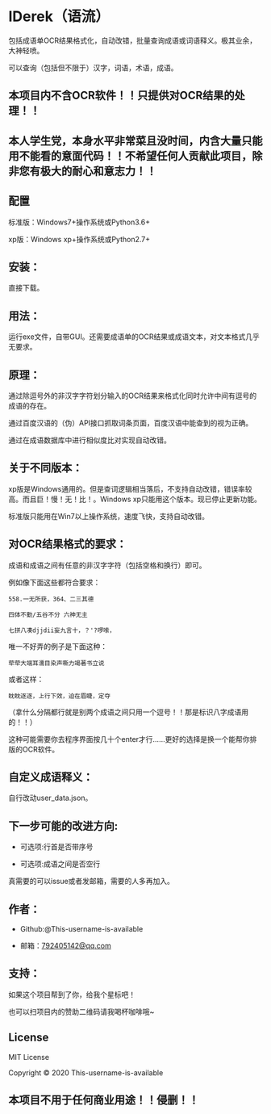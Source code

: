 # IDerek（语流）

包括成语单OCR结果格式化，自动改错，批量查询成语或词语释义。极其业余，大神轻喷。

可以查询（包括但不限于）汉字，词语，术语，成语。

## 本项目内不含OCR软件！！只提供对OCR结果的处理！！

## 本人学生党，本身水平非常菜且没时间，内含大量只能用不能看的意面代码！！不希望任何人贡献此项目，除非您有极大的耐心和意志力！！

## 配置

标准版：Windows7+操作系统或Python3.6+

xp版：Windows xp+操作系统或Python2.7+

## 安装：

直接下载。

## 用法：

运行exe文件，自带GUI。还需要成语单的OCR结果或成语文本，对文本格式几乎无要求。

## 原理：

通过除逗号外的非汉字字符划分输入的OCR结果来格式化同时允许中间有逗号的成语的存在。

通过百度汉语的（伪）API接口抓取词条页面，百度汉语中能查到的视为正确。

通过在成语数据库中进行相似度比对实现自动改错。

## 关于不同版本：

xp版是Windows通用的。但是查词逻辑相当落后，不支持自动改错，错误率较高。而且巨！慢！无！比！。Windows xp只能用这个版本。现已停止更新功能。

标准版只能用在Win7以上操作系统，速度飞快，支持自动改错。

## 对OCR结果格式的要求：

成语和成语之间有任意的非汉字字符（包括空格和换行）即可。

例如像下面这些都符合要求：

    558.一无所获，364、二三其德

    四体不勤/五谷不分 六神无主

    七拼八凑djjdii妄九言十，？'?啰嗦，

唯一不好弄的例子是下面这种：

    荦荦大端耳濡目染声嘶力竭著书立说

或者这样：

    眈眈逐逐，上行下效，迫在眉睫，定夺

（拿什么分隔都行就是别两个成语之间只用一个逗号！！那是标识八字成语用的！！）

这种可能需要你去程序界面按几十个enter才行……更好的选择是换一个能帮你排版的OCR软件。

## 自定义成语释义：

自行改动user_data.json。

## 下一步可能的改进方向:

- 可选项:行首是否带序号

- 可选项:成语之间是否空行

真需要的可以issue或者发邮箱，需要的人多再加入。

## 作者：

- Github:@This-username-is-available

- 邮箱：792405142@qq.com

## 支持：

如果这个项目帮到了你，给我个星标吧！

也可以扫项目内的赞助二维码请我喝杯咖啡哦~

## License

MIT License

Copyright © 2020 This-username-is-available

## 本项目不用于任何商业用途！！侵删！！
